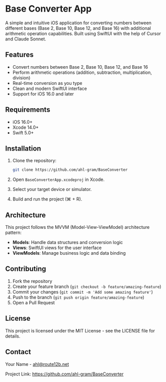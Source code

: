 # Base Converter App

A simple and intuitive iOS application for converting numbers between different bases (Base 2, Base 10, Base 12, and Base 16) with additional arithmetic operation capabilities. Built using SwiftUI with the help of Cursor and Claude Sonnet.

## Features

- Convert numbers between Base 2, Base 10, Base 12, and Base 16
- Perform arithmetic operations (addition, subtraction, multiplication, division)
- Real-time conversion as you type
- Clean and modern SwiftUI interface
- Support for iOS 16.0 and later

## Requirements

- iOS 16.0+
- Xcode 14.0+
- Swift 5.0+

## Installation

1. Clone the repository:
   ```bash
   git clone https://github.com/ahl-gram/BaseConverter
   ```

2. Open `BaseConverterApp.xcodeproj` in Xcode.

3. Select your target device or simulator.

4. Build and run the project (⌘ + R).

## Architecture

This project follows the MVVM (Model-View-ViewModel) architecture pattern:

- **Models**: Handle data structures and conversion logic
- **Views**: SwiftUI views for the user interface
- **ViewModels**: Manage business logic and data binding

## Contributing

1. Fork the repository
2. Create your feature branch (`git checkout -b feature/amazing-feature`)
3. Commit your changes (`git commit -m 'Add some amazing feature'`)
4. Push to the branch (`git push origin feature/amazing-feature`)
5. Open a Pull Request

## License

This project is licensed under the MIT License - see the LICENSE file for details.

## Contact

Your Name - ahl@route12b.net

Project Link: https://github.com/ahl-gram/BaseConverter